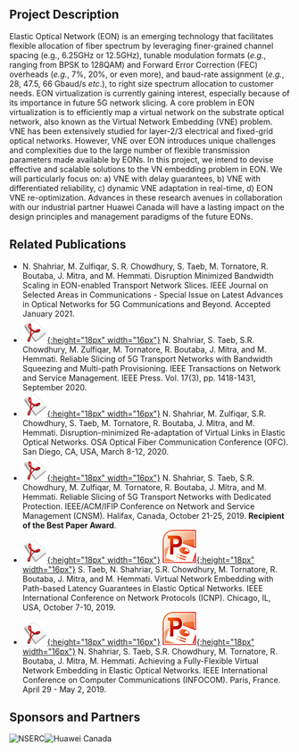 ## Project Description

Elastic Optical Network (EON) is an emerging technology that facilitates flexible allocation of fiber spectrum by leveraging finer-grained channel spacing (e.g., 6.25GHz or 12.5GHz), tunable modulation formats (_e.g._, ranging from BPSK to 128QAM) and Forward Error Correction (FEC) overheads (_e.g._, 7%, 20%, or even more), and baud-rate assignment (_e.g._, 28, 47.5, 66 Gbaud/s _etc_.), to right size spectrum allocation to customer needs. EON virtualization is currently gaining interest, especially because of its importance in future 5G network slicing. A core problem in EON virtualization is to efficiently map a virtual network on the substrate optical network, also known as the Virtual Network Embedding (VNE) problem. VNE has been extensively studied for layer-2/3 electrical and fixed-grid optical networks. However, VNE over EON introduces unique challenges and complexities due to the large number of flexible transmission parameters made available by EONs. In this project, we intend to devise effective and scalable solutions to the VN embedding problem in EON. We will particularly focus on: a) VNE with delay guarantees, b) VNE with differentiated reliability, c) dynamic VNE adaptation in real-time, d) EON VNE re-optimization. Advances in these research avenues in collaboration with our industrial partner Huawei Canada will have a lasting impact on the design principles and management paradigms of the future EONs.

## Related Publications
- N. Shahriar, M. Zulfiqar, S. R. Chowdhury, S. Taeb, M. Tornatore, R. Boutaba, J. Mitra, and M. Hemmati. Disruption Minimized Bandwidth Scaling in EON-enabled Transport Network Slices. IEEE Journal on Selected Areas in Communications - Special Issue on Latest Advances in Optical Networks for 5G Communications and Beyond. Accepted January 2021.
- [![Paper](assets/pdflogo.gif){:height="18px" width="16px"}](http://rboutaba.cs.uwaterloo.ca/Papers/Journals/2020/ShahriarTNSM20.pdf) N. Shahriar, S. Taeb, S.R. Chowdhury, M. Zulfiqar, M. Tornatore, R. Boutaba, J. Mitra, and M. Hemmati. Reliable Slicing of 5G Transport Networks with Bandwidth Squeezing and Multi-path Provisioning. IEEE Transactions on Network and Service Management. IEEE Press. Vol. 17(3), pp. 1418-1431, September 2020.
- [![Paper](assets/pdflogo.gif){:height="18px" width="16px"}](http://rboutaba.cs.uwaterloo.ca/Papers/Conferences/2020/ShahriarOFC20.pdf) N. Shahriar, M. Zulfiqar, S.R. Chowdhury, S. Taeb, M. Tornatore, R. Boutaba, J. Mitra, and M. Hemmati. Disruption-minimized Re-adaptation of Virtual Links in Elastic Optical Networks. OSA Optical Fiber Communication Conference (OFC). San Diego, CA, USA, March 8-12, 2020.
- [![Paper](assets/pdflogo.gif){:height="18px" width="16px"}](http://rboutaba.cs.uwaterloo.ca/Papers/Conferences/2019/ShahriarCNSM19.pdf) N. Shahriar, S. Taeb, S.R. Chowdhury, M. Zulfiqar, M. Tornatore, R. Boutaba, J. Mitra, and M. Hemmati. Reliable Slicing of 5G Transport Networks with Dedicated Protection. IEEE/ACM/IFIP Conference on Network and Service Management (CNSM). Halifax, Canada, October 21-25, 2019. **Recipient of the Best Paper Award**.
- [![Paper](assets/pdflogo.gif){:height="18px" width="16px"}](http://rboutaba.cs.uwaterloo.ca/Papers/Conferences/2019/TaebICNP19.pdf) [![Slides](assets/slideslogo.gif){:height="18px" width="16px"}](http://rboutaba.cs.uwaterloo.ca/Papers/Conferences/2019/TaebICNP19Slides.pdf) S. Taeb, N. Shahriar, S.R. Chowdhury, M. Tornatore, R. Boutaba, J. Mitra, and M. Hemmati. Virtual Network Embedding with Path-based Latency Guarantees in Elastic Optical Networks. IEEE International Conference on Network Protocols (ICNP). Chicago, IL, USA, October 7-10, 2019.
- [![Paper](assets/pdflogo.gif){:height="18px" width="16px"}](http://rboutaba.cs.uwaterloo.ca/Papers/Conferences/2019/ShahriarINFOCOM19.pdf) [![Slides](assets/slideslogo.gif){:height="18px" width="16px"}](http://rboutaba.cs.uwaterloo.ca/Papers/Conferences/2019/ShahriarINFOCOM19Slides.pdf) N. Shahriar, S. Taeb, S.R. Chowdhury, M. Tornatore, R. Boutaba, J. Mitra, M. Hemmati. Achieving a Fully-Flexible Virtual Network Embedding in Elastic Optical Networks. IEEE International Conference on Computer Communications (INFOCOM). Paris, France. April 29 - May 2, 2019.

## Sponsors and Partners
<img src="assets/nserc_logo.png" alt="NSERC" width="30%"/><img src="assets/huawei_logo.png" alt="Huawei Canada" width="30%"/>
